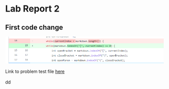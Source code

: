 # Lab Report 2

## First code change

![image](Lab2ss2.png)

Link to problem test file [here](https://github.com/philliptwu/markdown-parser/blob/37d0d52147000f309f206972eb7595701b3ecc52/test-file.md) 
<br><br>
dd

